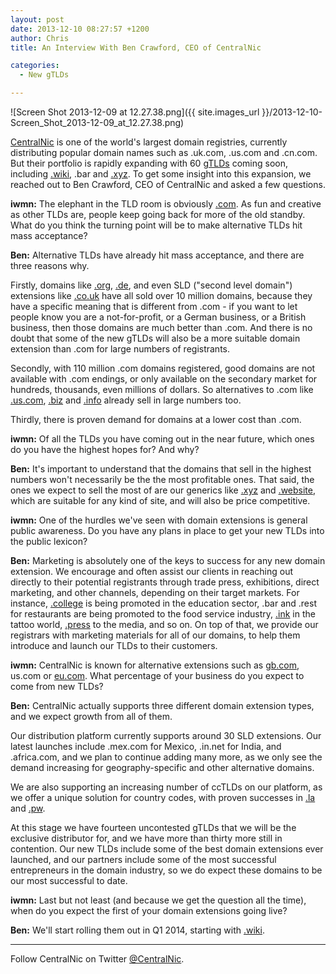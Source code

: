 ```yaml
---
layout: post
date: 2013-12-10 08:27:57 +1200
author: Chris
title: An Interview With Ben Crawford, CEO of CentralNic

categories:
  - New gTLDs

---
```


![Screen Shot 2013-12-09 at 12.27.38.png]({{ site.images_url }}/2013-12-10-Screen_Shot_2013-12-09_at_12.27.38.png)

<!-- excerpt -->

[CentralNic](https://www.centralnic.com) is one of the world's largest domain registries, currently distributing popular domain names such as .uk.com, .us.com and .cn.com. But their portfolio is rapidly expanding with 60 [gTLDs](https://iwantmyname.com/domains/new-gtld-domain-extensions) coming soon, including [.wiki](https://iwantmyname.com/domains/dot-wiki), .bar and [.xyz](https://iwantmyname.com/domains/dot-xyz). To get some insight into this expansion, we reached out to Ben Crawford, CEO of CentralNic and asked a few questions.

<!-- /excerpt -->

**iwmn:** The elephant in the TLD room is obviously [.com](https://iwantmyname.com/domains/com-domain-name-registration-for-commercial). As fun and creative as other TLDs are, people keep going back for more of the old standby. What do you think the turning point will be to make alternative TLDs hit mass acceptance?

**Ben:** Alternative TLDs have already hit mass acceptance, and there are three reasons why. 

Firstly, domains like [.org](https://iwantmyname.com/domains/org-domain-name-registration-for-organisation), [.de](https://iwantmyname.com/domains/de-german-domain-name-registration-for-germany), and even SLD ("second level domain") extensions like [.co.uk](https://iwantmyname.com/domains/co.uk-british-domain-name-registration-for-united-kingdom) have all sold over 10 million domains, because they have a specific meaning that is different from .com - if you want to let people know you are a not-for-profit, or a German business, or a British business, then those domains are much better than .com. And there is no doubt that some of the new gTLDs will also be a more suitable domain extension than .com for large numbers of registrants.

Secondly, with 110 million .com domains registered, good domains are not available with .com endings, or only available on the secondary market for hundreds, thousands, even millions of dollars. So alternatives to .com like [.us.com](https://iwantmyname.com/domains/us.com-american-domain-name-registration-for-united-states-of-america), [.biz](https://iwantmyname.com/domains/biz-domain-name-registration-for-business) and [.info](https://iwantmyname.com/domains/info-domain-name-registration-for-information) already sell in large numbers too. 

Thirdly, there is proven demand for domains at a lower cost than .com.

**iwmn:** Of all the TLDs you have coming out in the near future, which ones do you have the highest hopes for? And why?

**Ben:** It's important to understand that the domains that sell in the highest numbers won't necessarily be the the most profitable ones. That said, the ones we expect to sell the most of are our generics like [.xyz](https://iwantmyname.com/domains/dot-xyz) and [.website](https://iwantmyname.com/domains/dot-website), which are suitable for any kind of site, and will also be price competitive. 

**iwmn:** One of the hurdles we've seen with domain extensions is general public awareness. Do you have any plans in place to get your new TLDs into the public lexicon?

**Ben:** Marketing is absolutely one of the keys to success for any new domain extension. We encourage and often assist our clients in reaching out directly to their potential registrants through trade press, exhibitions, direct marketing, and other channels, depending on their target markets. For instance, [.college](https://iwantmyname.com/domains/dot-college) is being promoted in the education sector, .bar and .rest for restaurants are being promoted to the food service industry, [.ink](https://iwantmyname.com/domains/dot-ink) in the tattoo world, [.press](https://iwantmyname.com/domains/dot-press) to the media, and so on. On top of that, we provide our registrars with marketing materials for all of our domains, to help them introduce and launch our TLDs to their customers.

**iwmn:** CentralNic is known for alternative extensions such as [gb.com](https://iwantmyname.com/domains/gb.com-british-domain-name-registration-for-great-britain), us.com or [eu.com](https://iwantmyname.com/domains/eu.com-domain-name-registration-for-european-union). What percentage of your business do you expect to come from new TLDs?

**Ben:** CentralNic actually supports three different domain extension types, and we expect growth from all of them. 

Our distribution platform currently supports around 30 SLD extensions. Our latest launches include .mex.com for Mexico, .in.net for India, and .africa.com, and we plan to continue adding many more, as we only see the demand increasing for geography-specific and other alternative domains. 

We are also supporting an increasing number of ccTLDs on our platform, as we offer a unique solution for country codes, with proven successes in [.la](https://iwantmyname.com/domains/la-lao-domain-name-registration-for-laos) and [.pw](https://iwantmyname.com/domains/pw-palauan-domain-name-registration-for-palau). 

At this stage we have fourteen uncontested gTLDs that we will be the exclusive distributor for, and we have more than thirty more still in contention. Our new TLDs include some of the best domain extensions ever launched, and our partners include some of the most successful entrepreneurs in the domain industry, so we do expect these domains to be our most successful to date.

**iwmn:** Last but not least (and because we get the question all the time), when do you expect the first of your domain extensions going live? 

**Ben:** We'll start rolling them out in Q1 2014, starting with [.wiki](https://iwantmyname.com/domains/dot-wiki).

***

Follow CentralNic on Twitter [@CentralNic](https://twitter.com/CentralNic).
